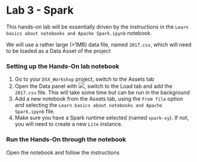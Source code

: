 # Lab 3 - Spark
This hands-on lab will be essentially driven by the instructions in the `Learn basics about notebooks and Apache Spark.ipynb` notebook.

We will use a rather large (>1MB) data file, named `2017.csv`, which will need to be loaded as a Data Asset of the project

### Setting up the Hands-On lab notebook
1. Go to your `DSX_Workshop` project, switch to the Assets tab
1. Open the Data panel with ![](assets/markdown-img-paste-20180311222504140.png), switch to the Load tab and add the `2017.csv` file. This will take some time but can be run in the background
1. Add a new notebook from the Assets tab, using the `From file` option and selecting the `Learn basics about notebooks and Apache Spark.ipynb` file.
1. Make sure you have a Spark runtime selected (named `spark-xy`). If not, you will need to create a new `Lite` instance.

### Run the Hands-On through the notebook
Open the notebook and follow the instructions 